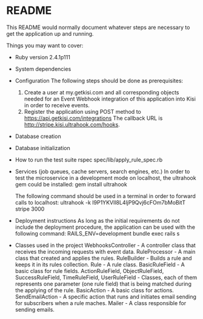 # README

This README would normally document whatever steps are necessary to get the
application up and running.

Things you may want to cover:

* Ruby version
  2.4.1p111
* System dependencies

* Configuration
  The following steps should be done as prerequisites:
  1. Create a user at my.getkisi.com and all corresponding objects needed for an Event Webhook
     integration of this application into Kisi in order to receive events.
  2. Register the application using POST method to https://api.getkisi.com/integrations
     The callback URL is http://stripe.kisi.ultrahook.com/hooks.
     
* Database creation

* Database initialization

* How to run the test suite
  rspec spec/lib/apply_rule_spec.rb

* Services (job queues, cache servers, search engines, etc.)
  In order to test the microservice in a development mode on localhost, the ultrahook gem could be installed:
  gem install ultrahook
  
  The following command should be used in a terminal in order to forward calls to localhost:
  ultrahook -k I9P1YKVlI8L4ljP9Qvj6cFOm7bMoBitT stripe  3000
  
* Deployment instructions
  As long as the initial requirements do not include the deployment procedure,
  the application can be used with the following command:
  RAILS_ENV=development bundle exec rails s
  
* Classes used in the project
  WebhooksController - A controller class that receives the incoming requests with event data.
  RuleProcessor - A main class that created and applies the rules.
  RuleBuilder - Builds a rule and keeps it in its rules collection.
  Rule - A rule class.
  BasicRuleField - A basic class for rule fields.
  ActionRuleField,
  ObjectRuleField,
  SuccessRuleField,
  TimeRuleField,
  UserRuleField - Classes, each of them represents one parameter (one rule field) that is being
                  matched during the applying of the rule. 
  BasicAction - A basic class for actions.
  SendEmailAction - A specific action that runs and initiates email sending for subscribers 
                    when a rule maches. 
  Mailer - A class responsible for sending emails.
  

  
